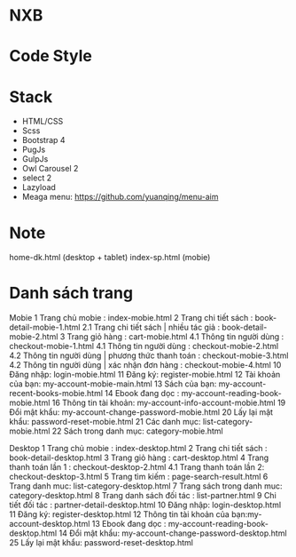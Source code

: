# NXB

# Code Style

# Stack 
  - HTML/CSS
  - Scss
  - Bootstrap 4
  - PugJs
  - GulpJs
  - Owl Carousel 2
  - select 2
  - Lazyload
  - Meaga menu: https://github.com/yuanqing/menu-aim

# Note
home-dk.html (desktop + tablet)
index-sp.html (mobie)


# Danh sách trang
Mobie
1 Trang chủ mobie : index-mobie.html
2 Trang chi tiết sách : book-detail-mobie-1.html
2.1 Trang chi tiết sách | nhiều tác giả : book-detail-mobie-2.html
3 Trang giỏ hàng : cart-mobie.html
4.1 Thông tin người dùng : checkout-mobie-1.html
4.1 Thông tin người dùng : checkout-mobie-2.html
4.2 Thông tin người dùng | phương thức thanh toán : checkout-mobie-3.html
4.2 Thông tin người dùng | xác nhận đơn hàng : checkout-mobie-4.html
10 Đăng nhập: login-mobie.html
11 Đăng ký: register-mobie.html
12 Tài khoản của bạn: my-account-mobie-main.html
13 Sách của bạn: my-account-recent-books-mobie.html
14 Ebook đang dọc : my-account-reading-book-mobie.html
16 Thông tin tài khoản: my-account-info-account-mobie.html
19 Đổi mật khẩu: my-account-change-password-mobie.html
20 Lấy lại mật khẩu: password-reset-mobie.html
21 Các danh mục:  list-category-mobie.html
22 Sách trong danh mục:  category-mobie.html

Desktop
1 Trang chủ mobie : index-desktop.html
2 Trang chi tiết sách : book-detail-desktop.html
3 Trang giỏ hàng : cart-desktop.html
4 Trang thanh toán lần 1 : checkout-desktop-2.html
4.1 Trang thanh toán lần 2: checkout-desktop-3.html
5 Trang tìm kiếm : page-search-result.html
6 Trang danh muc: list-category-desktop.html
7 Trang sách trong danh muc: category-desktop.html
8 Trang danh sách đối tác : list-partner.html
9 Chi tiết đối tác : partner-detail-desktop.html
10 Đăng nhập: login-desktop.html
11 Đăng ký: register-desktop.html
12 Thông tin tài khoản của bạn:my-account-desktop.html
13 Ebook đang dọc : my-account-reading-book-desktop.html
14 Đổi mật khẩu: my-account-change-password-desktop.html
25 Lấy lại mật khẩu: password-reset-desktop.html
